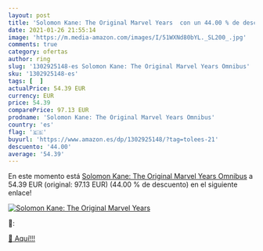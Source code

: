 ```yaml
---
layout: post
title: 'Solomon Kane: The Original Marvel Years  con un 44.00 % de descuento'
date: 2021-01-26 21:55:14
image: 'https://m.media-amazon.com/images/I/51WXNd80bYL._SL200_.jpg'
comments: true
category: ofertas
author: ring
slug: '1302925148-es Solomon Kane: The Original Marvel Years Omnibus'
sku: '1302925148-es'
tags: [  ]
actualPrice: 54.39 EUR
currency: EUR
price: 54.39
comparePrice: 97.13 EUR
prodname: 'Solomon Kane: The Original Marvel Years Omnibus'
country: 'es'
flag: '🇪🇸'
buyurl: 'https://www.amazon.es/dp/1302925148/?tag=tolees-21'
descuento: '44.00'
average: '54.39'
---
```


En este momento está [Solomon Kane: The Original Marvel Years Omnibus](https://www.amazon.es/dp/1302925148/?tag=tolees-21) a 54.39 EUR (original: 97.13 EUR) (44.00 %  de descuento) en el siguiente enlace!

[![Solomon Kane: The Original Marvel Years ](https://m.media-amazon.com/images/I/51WXNd80bYL._SL200_.jpg)](https://www.amazon.es/dp/1302925148/?tag=tolees-21)

🔎:


[🛒 Aquí!!!](https://www.amazon.es/dp/1302925148/?tag=tolees-21)
